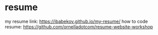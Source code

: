 # resume
my resume link: https://ibabekov.github.io/my-resume/
how to code resume: https://github.com/ornelladotcom/resume-website-workshop
